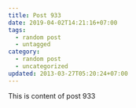 ```yaml
---
title: Post 933
date: 2019-04-02T14:21:16+07:00
tags:
  - random post
  - untagged
category:
  - random post
  - uncategorized
updated: 2013-03-27T05:20:24+07:00
---
```

This is content of post 933